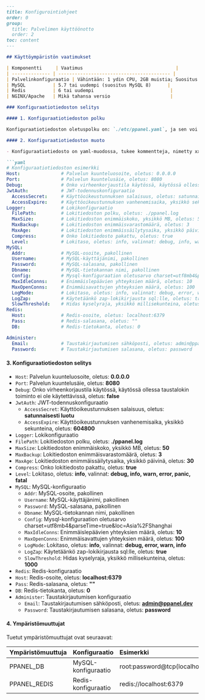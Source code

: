 ```markdown
---
title: Konfigurointiohjeet
order: 0
group: 
  title: Palvelimen käyttöönotto
  order: 2
toc: content
---

## Käyttöympäristön vaatimukset

| Komponentti     | Vaatimus                                  |
| -------------- | ----------------------------------------- |
| Palvelinkonfiguraatio | Vähintään: 1 ydin CPU, 2GB muistia; Suositus: 2 ydintä CPU, 4GB muistia |
| MySQL          | 5.7 tai uudempi (suositus MySQL 8)      |
| Redis          | 6 tai uudempi                            |
| NGINX/Apache   | Mikä tahansa versio                      |

### Konfiguraatiotiedoston selitys

#### 1. Konfiguraatiotiedoston polku

Konfiguraatiotiedoston oletuspolku on: `./etc/ppanel.yaml`, ja sen voi määrittää käynnistysparametrilla `--config`.

#### 2. Konfiguraatiotiedoston muoto

- Konfiguraatiotiedosto on yaml-muodossa, tukee kommentteja, nimetty xxx.yaml.

```yaml
# Konfiguraatiotiedoston esimerkki
Host:               # Palvelun kuunteluosoite, oletus: 0.0.0.0
Port:               # Palvelun kuuntelusäie, oletus: 8080
Debug:              # Onko virheenkorjaustila käytössä, käytössä ollessa taustalokin toiminto ei ole käytettävissä, oletus: false
JwtAuth:            # JWT-todennuskonfiguraatio
  AccessSecret:     # Käyttöoikeustunnuksen salaisuus, oletus: satunnaisesti luotu
  AccessExpire:     # Käyttöoikeustunnuksen vanhenemisaika, yksikkö sekunteina, oletus: 604800
Logger:             # Lokikonfiguraatio
  FilePath:         # Lokitiedoston polku, oletus: ./ppanel.log
  MaxSize:          # Lokitiedoston enimmäiskoko, yksikkö MB, oletus: 50
  MaxBackup:        # Lokitiedoston enimmäisvarastomäärä, oletus: 3
  MaxAge:           # Lokitiedoston enimmäissäilytysaika, yksikkö päivinä, oletus: 30
  Compress:         # Onko lokitiedosto pakattu, oletus: true
  Level:            # Lokitaso, oletus: info, valinnat: debug, info, warn, error, panic, fatal
MySQL:
  Addr:             # MySQL-osoite, pakollinen
  Username:         # MySQL-käyttäjänimi, pakollinen
  Password:         # MySQL-salasana, pakollinen
  Dbname:           # MySQL-tietokannan nimi, pakollinen
  Config:           # Mysql-konfiguraation oletusarvo charset=utf8mb4&parseTime=true&loc=Asia%2FShanghai
  MaxIdleConns:     # Enimmäislepäävien yhteyksien määrä, oletus: 10
  MaxOpenConns:     # Enimmäisavattujen yhteyksien määrä, oletus: 100
  LogMode:          # Lokitaso, oletus: info, valinnat: debug, error, warn, info
  LogZap:           # Käytetäänkö zap-lokikirjausta sql:lle, oletus: true
  SlowThreshold:    # Hidas kyselyraja, yksikkö millisekunteina, oletus: 1000
Redis:
  Host:             # Redis-osoite, oletus: localhost:6379
  Pass:             # Redis-salasana, oletus: ""
  DB:               # Redis-tietokanta, oletus: 0

Administer:
  Email:            # Taustakirjautumisen sähköposti, oletus: admin@ppanel.dev
  Password:         # Taustakirjautumisen salasana, oletus: password

```

#### 3. Konfiguraatiotiedoston selitys

- `Host`: Palvelun kuunteluosoite, oletus: **0.0.0.0**
- `Port`: Palvelun kuuntelusäie, oletus: **8080**
- `Debug`: Onko virheenkorjaustila käytössä, käytössä ollessa taustalokin toiminto ei ole käytettävissä, oletus: **false**
- `JwtAuth`: JWT-todennuskonfiguraatio
  - `AccessSecret`: Käyttöoikeustunnuksen salaisuus, oletus: **satunnaisesti luotu**
  - `AccessExpire`: Käyttöoikeustunnuksen vanhenemisaika, yksikkö sekunteina, oletus: **604800**
- `Logger`: Lokikonfiguraatio
- `FilePath`: Lokitiedoston polku, oletus: **./ppanel.log**
- `MaxSize`: Lokitiedoston enimmäiskoko, yksikkö MB, oletus: **50**
- `MaxBackup`: Lokitiedoston enimmäisvarastomäärä, oletus: **3**
- `MaxAge`: Lokitiedoston enimmäissäilytysaika, yksikkö päivinä, oletus: **30**
- `Compress`: Onko lokitiedosto pakattu, oletus: **true**
- `Level`: Lokitaso, oletus: **info**, valinnat: **debug, info, warn, error, panic, fatal**
- `MySQL`: MySQL-konfiguraatio
  - `Addr`: MySQL-osoite, pakollinen
  - `Username`: MySQL-käyttäjänimi, pakollinen
  - `Password`: MySQL-salasana, pakollinen
  - `Dbname`: MySQL-tietokannan nimi, pakollinen
  - `Config`: Mysql-konfiguraation oletusarvo charset=utf8mb4\&parseTime=true\&loc=Asia%2FShanghai
  - `MaxIdleConns`: Enimmäislepäävien yhteyksien määrä, oletus: **10**
  - `MaxOpenConns`: Enimmäisavattujen yhteyksien määrä, oletus: **100**
  - `LogMode`: Lokitaso, oletus: **info**, valinnat: **debug, error, warn, info**
  - `LogZap`: Käytetäänkö zap-lokikirjausta sql:lle, oletus: **true**
  - `SlowThreshold`: Hidas kyselyraja, yksikkö millisekunteina, oletus: **1000**
- `Redis`: Redis-konfiguraatio
- `Host`: Redis-osoite, oletus: **localhost:6379**
- `Pass`: Redis-salasana, oletus: **""**
- `DB`: Redis-tietokanta, oletus: **0**
- `Administer`: Taustakirjautumisen konfiguraatio
  - `Email`: Taustakirjautumisen sähköposti, oletus: **<admin@ppanel.dev>**
  - `Password`: Taustakirjautumisen salasana, oletus: **password**

#### 4. Ympäristömuuttujat

Tuetut ympäristömuuttujat ovat seuraavat:

| Ympäristömuuttuja | Konfiguraatio | Esimerkki                                      |
| ---------------- | ------------- | :--------------------------------------------- |
| PPANEL\_DB      | MySQL-konfiguraatio | root:password\@tcp(localhost:3306)/vpnboard |
| PPANEL\_REDIS   | Redis-konfiguraatio | redis\://localhost:6379                       |
```

